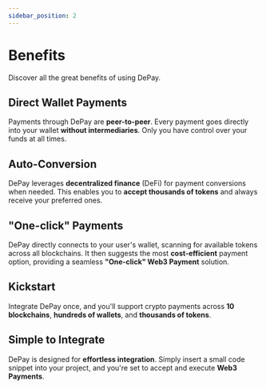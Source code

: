 ```yaml
---
sidebar_position: 2
---
```


# Benefits

Discover all the great benefits of using DePay.

## Direct Wallet Payments

Payments through DePay are **peer-to-peer**. Every payment goes directly into your wallet **without intermediaries**.
Only you have control over your funds at all times.

## Auto-Conversion

DePay leverages **decentralized finance** (DeFi) for payment conversions when needed.
This enables you to **accept thousands of tokens** and always receive your preferred ones.

## "One-click" Payments

DePay directly connects to your user's wallet, scanning for available tokens across all blockchains.
It then suggests the most **cost-efficient** payment option, providing a seamless **"One-click" Web3 Payment** solution.

## Kickstart

Integrate DePay once, and you'll support crypto payments across **10 blockchains**, **hundreds of wallets**, and **thousands of tokens**.


## Simple to Integrate

DePay is designed for **effortless integration**.
Simply insert a small code snippet into your project, and you're set to accept and execute **Web3 Payments**.
